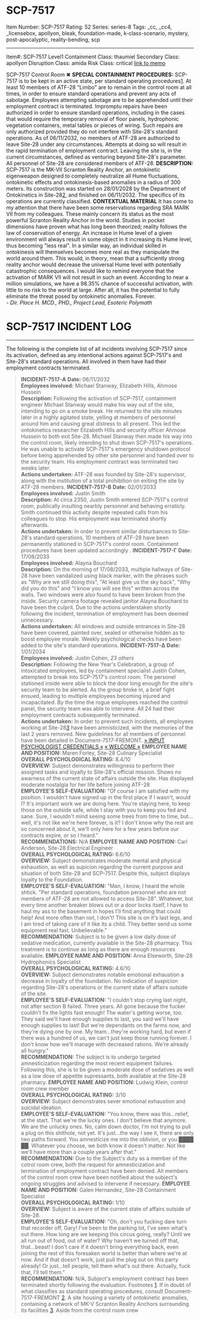 # SCP-7517
Item Number: SCP-7517
Rating: 52
Series: series-8
Tags: _cc, _cc4, _licensebox, apollyon, bleak, foundation-made, k-class-scenario, mystery, post-apocalyptic, reality-bending, scp

---

Item#: SCP-7517
Level1
Containment Class:
thaumiel
Secondary Class:
apollyon
Disruption Class:
amida
Risk Class:
critical
[link to memo](/classification-committee-memo)  

SCP-7517 Control Room
✖
**SPECIAL CONTAINMENT PROCEDURES:** SCP-7517 is to be kept in an active state, per standard operating procedures[1](javascript:;). At least 10 members of ATF-28 "Limbo" are to remain in the control room at all times, in order to ensure standard operations and prevent any acts of sabotage. Employees attempting sabotage are to be apprehended until their employment contract is terminated.
Impromptu repairs have been authorized in order to ensure standard operations, including in the cases that would require the temporary removal of floor panels, hydrophonic vegetation containers, metal tables or pieces of wiring. Such repairs are only authorized provided they do not interfere with Site-28's standard operations.
As of 06/11/2032, no members of ATF-28 are authorized to leave Site-28 under any circumstances. Attempts at doing so will result in the rapid termination of employment contract. Leaving the site is, in the current circumstances, defined as venturing beyond Site-28's parameter.
All personnel of Site-28 are considered members of ATF-28.
**DESCRIPTION:** SCP-7517 is the MK-VII Scranton Reality Anchor, an ontokinetic eigenweapon designed to completely neutralize all Hume fluctuations, ontokinetic effects and ontokinesis-based anomalies in a radius of 300 meters. Its construction was started on 28/01/2028 by the Department of Ontokinetics in Site-28[2](javascript:;), and finished on 06/11/2032. The specifics of its operations are currently classified.
**CONTEXTUAL MATERIAL**
It has come to my attention that there have been some reservations regarding SRA MARK VII from my colleagues. These mainly concern its status as the most powerful Scranton Reality Anchor in the world.
Studies in pocket dimensions have proven what has long been theorized; reality follows the law of conservation of energy. An increase in Hume level of a given environment will always result in some object in it increasing its Hume level, thus becoming "less real". In a similar way, an individual skilled in ontokinesis will themselves becomes more real as they manipulate the world around them. This would, in theory, mean that a sufficiently strong reality anchor would decrease the universal Hume level with potentially catastrophic consequences.
I would like to remind everyone that the activation of MARK VII will not result in such an event. According to near a million simulations, we have a 98.35% chance of successful activation, with little to no risk to the world at large. After all, it has the potential to fully eliminate the threat posed by ontokinetic anomalies. Forever.  
\- _Dir. Place H. MCD., PHD., Project Lead, Esoteric Polymath_
# SCP-7517 INCIDENT LOG
* * *
The following is the complete list of all incidents involving SCP-7517 since its activation, defined as any intentional actions against SCP-7517's and Site-28's standard operations. All involved in them have had their employment contracts terminated.
> **INCIDENT-7517-Α**
> **Date:** 06/11/2032  
>  **Employees involved:** Michael Stanway, Elizabeth Hills, Ahmose Hussein  
>  **Description:** Following the activation of SCP-7517, containment engineer Michael Stanway would make his way out of the site, intending to go on a smoke break. He returned to the site minutes later in a highly agitated state, yelling at members of personnel around him and causing great distress to all present. This led the ontokinetics researcher Elizabeth Hills and security officer Ahmose Hussein to both exit Site-28. Michael Stanway then made his way into the control room, likely intending to shut down SCP-7517's operations. He was unable to activate SCP-7517's emergency shutdown protocol before being apprehended by other site personnel and handed over to the security team. His employment contract was terminated two weeks later.  
>  **Actions undertaken:** ATF-28 was founded by Site-28's supervisor, along with the institution of a total prohibition on exiting the site by ATF-28 members.
> **INCIDENT-7517-Β**
> **Date:** 02/01/2033  
>  **Employees involved:** Justin Smith  
>  **Description:** At circa 2350, Justin Smith entered SCP-7517's control room, publically insulting nearbly personnel and behaving erraticly. Smith continued this activity despite repeated calls from his colleagues to stop. His employment was terminated shortly afterwards.  
>  **Actions undertaken:** In order to prevent similar disturbances to Site-28's standard operations, 10 members of ATF-28 have been permanently stationed in SCP-7517's control room. Containment procedures have been updated accordingly .
> **INCIDENT-7517-Γ**
> **Date:** 17/08/2033  
>  **Employees involved:** Alayna Bouchard  
>  **Description:** On the morning of 17/08/2033, multiple hallways of Site-28 have been vandalized using black marker, with the phrases such as "Why are we still doing this", "At least give us the sky back", "Why did you do this" and "I know you will see this" written across the walls. Two windows were also found to have been broken from the inside. Security camera footage revealed janitor Alayna Bouchard to have been the culprit. Due to the actions understaken shortly following the incident, termination of employment has been deemed unnecessary.  
>  **Actions undertaken:** All windows and outside entrances in Site-28 have been covered, painted over, sealed or otherwise hidden as to boost employee morale. Weekly psychological checks have been added to the site's standard operations.
> **INCIDENT-7517-Δ**
> **Date:** 1/01/2034  
>  **Employees involved:** Justin Cohen, _23 others_  
>  **Description:** Following the New Year's Celebration, a group of intoxicated employees, led by containment specialist Justin Cohen, attempted to break into SCP-7517's control room. The personel stationed inside were able to block the door long enough for the site's security team to be alerted. As the group broke in, a brief fight ensued, leading to multiple employees becoming injured and incapacitated. By the time the rogue employees reached the control panel, the security team was able to intervene. All 24 had their employment contracts subsequently terminated.  
>  **Actions undertaken:** In order to prevent such incidents, all employees working at Site-28[3](javascript:;) have been amnisticized, with the memories of the last 2 years removed. New guidelines for all members of personnel have been detailed in Document-7517-FREMONT.
[» INPUT PSYCHOLOGIST CREDENTIALS «](javascript:;)
[« WELCOME »](javascript:;)
> **EMPLOYEE NAME AND POSITION:** Maren Forley, Site-28 Culinary Specialist  
>  **OVERALL PSYCHOLOGICAL RATING:** 8.4/10  
>  **OVERVIEW:** Subject demonstrates willingness to perform their assigned tasks and loyalty to Site-28's official mission. Shows no awarness of the current state of affairs outside the site. Has displayed moderate nostalgia for her life before joining ATF-28  
>  **EMPLOYEE'S SELF-EVALUATION:** "Of course I am satisfied with my position. I wouldn't have signed up in the first place if I wasn't, would I? It's important work we are doing here. You're staying here, to keep those on the outside safe, while I stay with you to keep you fed and sane. Sure, I wouldn't mind seeing some trees from time to time, but…well, it's not like we're here forever, is it? I don't know why the rest are so concerned about it, we'll only here for a few years before our contracts expire, or so I heard."  
>  **RECOMMENDATIONS:** N/A
> **EMPLOYEE NAME AND POSITION:** Carl Anderson, Site-28 Electrical Engineer  
>  **OVERALL PSYCHOLOGICAL RATING:** 6.6/10  
>  **OVERVIEW:** Subject demonstrates moderate mental and physical exhaustion, as well as supicion regarding the current purpose and situation of both Site-28 and SCP-7517. Despite this, subject displays loyalty to the Foundation.  
>  **EMPLOYEE'S SELF-EVALUATION:** "Man, I know, I heard the whole shtick. "Per standard operations, foundation personnel who are not members of ATF-28 are not allowed to access Site-28". Whatever, but every time another breaker blows out or a door locks itself, I have to haul my ass to the basement in hopes I'll find anything that could help! And more often than not, I don't! This site is on it's last legs, and I am tired of taking care of it like its a child. They better send us some equipment real fast. Unbelievable."  
>  **RECOMMENDATION:** Subject is to be given a low daily dose of sedative medication, currently available in the Site-28 pharmacy. This treatment is to continue as long as there are enough resources available.
> **EMPLOYEE NAME AND POSITION:** Anna Elseworth, Site-28 Hydrophonics Specialist  
>  **OVERALL PSYCHOLOGICAL RATING:** 4.6/10  
>  **OVERVIEW:** Subject demonstrates notable emotional exhaustion a decrease in loyalty of the foundation. No indication of suspicion regarding Site-28's operations or the current state of affairs outside of the site.  
>  **EMPLOYEE'S SELF-EVALUATION:** "I couldn't stop crying last night, not after section B failed. Three years. All gone because the fucker couldn't fix the lights fast enough! The water's getting worse, too. They said we'll have enough supplies to last, you said we'll have enough supplies to last! But we're dependants on the farms now, and they're dying one by one. My team…they're working hard, but even if there was a hundred of us, we can't just keep those running forever. I don't know how we'll manage with decreased rations. We're already all hungry."  
>  **RECOMMENDATION:** The subject is to undergo targeted amnesticization regarding the most recent equipment failures. Following this, she is to be given a moderate dose of sedatives as well as a low dose of appetite supressants, both available at the Site-28 pharmacy.
> **EMPLOYEE NAME AND POSITION:** Ludwig Klein, control room crew member  
>  **OVERALL PSYCHOLOGICAL RATING:** 3/10  
>  **OVERVIEW:** Subject demonstrates sever emotional exhaustion and suicidal ideation.  
>  **EMPLOYEE'S SELF-EVALUATION:** "You know, there was this…relief, at the start. That we're the lucky ones. I don't believe that anymore. We are the unlucky ones. No, calm down doctor, I'm not trying to pull a plug on this shithole, not yet. It's just…the way I see it, there are only two paths forward. You amnesticize me into the oblivion, or you ████ ██. Whatever you choose, we both know it doesn't matter. Not like we'll have more than a couple years after that."  
>  **RECOMMENDATION:** Due to the Subject's duty as a member of the cotrol room crew, both the request for amnesticization and termination of employment contract have been denied. All members of the control room crew have been notified about the subject's ongoing struggles and advised to intervene if necessary.
> **EMPLOYEE NAME AND POSITION:** Galen Hernandez, Site-28 Containment Specialist  
>  **OVERALL PSYCHOLOGICAL RATING:** 1/10  
>  **OVERVIEW:** Subject is aware of the current state of affairs outside of Site-28.  
>  **EMPLOYEE'S SELF-EVALUATION:** "Oh, don't you fucking dare turn that recorder off, Gary! I've been to the parking lot, I've seen what's out there. How long are we keeping this circus going, really? Until we all run out of food, out of water? Why haven't we turned off that, that…beast! I don't care if it doesn't bring everything back, even joining the rest of this foresaken world is better than where we're at now. And if that doesn't work, just pull the plug out on this party already! Or just…tell people, tell them what's out there. Actually, fuck that, I'll tell them."  
>  **RECOMMENDATION:** N/A, Subject's employment contract has been terminated shortly following the evaluation.
Footnotes
[1](javascript:;). If in doubt of what classifies as standard operating procedures, consult Document-7517-FREMONT
[2](javascript:;). A site housing a variety of ontokinetic anomalies, containing a network of MK-V Scranton Reality Anchors surrounding its facilities
[3](javascript:;). Aside from the control room crew